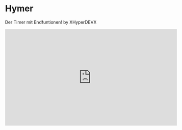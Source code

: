 # Hymer
Der Timer mit Endfuntionen!
by XHyperDEVX

<iframe width="560" height="315" src="https://www.youtube.com/embed/T9ovIbPs_0k" frameborder="0" allow="accelerometer; autoplay; clipboard-write; encrypted-media; gyroscope; picture-in-picture" allowfullscreen></iframe>
